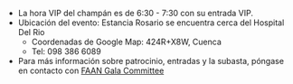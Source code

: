 - La hora VIP del champán es de 6:30 - 7:30 con su entrada VIP.
- Ubicación del evento: Estancia Rosario se encuentra cerca del Hospital Del Rio
  - Coordenadas de Google Map: 424R+X8W, Cuenca
  - Tel: 098 386 6089
- Para más información sobre patrocinio, entradas y la subasta, póngase en contacto con [FAAN Gala Committee](/contact)